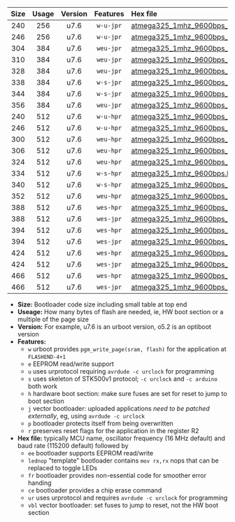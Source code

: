 |Size|Usage|Version|Features|Hex file|
|:-:|:-:|:-:|:-:|:--|
|240|256|u7.6|`w-u-jpr`|[atmega325_1mhz_9600bps_ur_vbl.hex](https://raw.githubusercontent.com/stefanrueger/urboot/main/atmega325_1mhz_9600bps_ur_vbl.hex)|
|246|256|u7.6|`w-u-jpr`|[atmega325_1mhz_9600bps_lednop_ur_vbl.hex](https://raw.githubusercontent.com/stefanrueger/urboot/main/atmega325_1mhz_9600bps_lednop_ur_vbl.hex)|
|304|384|u7.6|`weu-jpr`|[atmega325_1mhz_9600bps_ee_ur_vbl.hex](https://raw.githubusercontent.com/stefanrueger/urboot/main/atmega325_1mhz_9600bps_ee_ur_vbl.hex)|
|310|384|u7.6|`weu-jpr`|[atmega325_1mhz_9600bps_ee_lednop_ur_vbl.hex](https://raw.githubusercontent.com/stefanrueger/urboot/main/atmega325_1mhz_9600bps_ee_lednop_ur_vbl.hex)|
|328|384|u7.6|`weu-jpr`|[atmega325_1mhz_9600bps_ee_lednop_fr_ur_vbl.hex](https://raw.githubusercontent.com/stefanrueger/urboot/main/atmega325_1mhz_9600bps_ee_lednop_fr_ur_vbl.hex)|
|338|384|u7.6|`w-s-jpr`|[atmega325_1mhz_9600bps_vbl.hex](https://raw.githubusercontent.com/stefanrueger/urboot/main/atmega325_1mhz_9600bps_vbl.hex)|
|344|384|u7.6|`w-s-jpr`|[atmega325_1mhz_9600bps_lednop_vbl.hex](https://raw.githubusercontent.com/stefanrueger/urboot/main/atmega325_1mhz_9600bps_lednop_vbl.hex)|
|356|384|u7.6|`weu-jpr`|[atmega325_1mhz_9600bps_ee_lednop_fr_ce_ur_vbl.hex](https://raw.githubusercontent.com/stefanrueger/urboot/main/atmega325_1mhz_9600bps_ee_lednop_fr_ce_ur_vbl.hex)|
|240|512|u7.6|`w-u-hpr`|[atmega325_1mhz_9600bps_ur.hex](https://raw.githubusercontent.com/stefanrueger/urboot/main/atmega325_1mhz_9600bps_ur.hex)|
|246|512|u7.6|`w-u-hpr`|[atmega325_1mhz_9600bps_lednop_ur.hex](https://raw.githubusercontent.com/stefanrueger/urboot/main/atmega325_1mhz_9600bps_lednop_ur.hex)|
|300|512|u7.6|`weu-hpr`|[atmega325_1mhz_9600bps_ee_ur.hex](https://raw.githubusercontent.com/stefanrueger/urboot/main/atmega325_1mhz_9600bps_ee_ur.hex)|
|306|512|u7.6|`weu-hpr`|[atmega325_1mhz_9600bps_ee_lednop_ur.hex](https://raw.githubusercontent.com/stefanrueger/urboot/main/atmega325_1mhz_9600bps_ee_lednop_ur.hex)|
|324|512|u7.6|`weu-hpr`|[atmega325_1mhz_9600bps_ee_lednop_fr_ur.hex](https://raw.githubusercontent.com/stefanrueger/urboot/main/atmega325_1mhz_9600bps_ee_lednop_fr_ur.hex)|
|334|512|u7.6|`w-s-hpr`|[atmega325_1mhz_9600bps.hex](https://raw.githubusercontent.com/stefanrueger/urboot/main/atmega325_1mhz_9600bps.hex)|
|340|512|u7.6|`w-s-hpr`|[atmega325_1mhz_9600bps_lednop.hex](https://raw.githubusercontent.com/stefanrueger/urboot/main/atmega325_1mhz_9600bps_lednop.hex)|
|352|512|u7.6|`weu-hpr`|[atmega325_1mhz_9600bps_ee_lednop_fr_ce_ur.hex](https://raw.githubusercontent.com/stefanrueger/urboot/main/atmega325_1mhz_9600bps_ee_lednop_fr_ce_ur.hex)|
|388|512|u7.6|`wes-hpr`|[atmega325_1mhz_9600bps_ee.hex](https://raw.githubusercontent.com/stefanrueger/urboot/main/atmega325_1mhz_9600bps_ee.hex)|
|388|512|u7.6|`wes-jpr`|[atmega325_1mhz_9600bps_ee_vbl.hex](https://raw.githubusercontent.com/stefanrueger/urboot/main/atmega325_1mhz_9600bps_ee_vbl.hex)|
|394|512|u7.6|`wes-hpr`|[atmega325_1mhz_9600bps_ee_lednop.hex](https://raw.githubusercontent.com/stefanrueger/urboot/main/atmega325_1mhz_9600bps_ee_lednop.hex)|
|394|512|u7.6|`wes-jpr`|[atmega325_1mhz_9600bps_ee_lednop_vbl.hex](https://raw.githubusercontent.com/stefanrueger/urboot/main/atmega325_1mhz_9600bps_ee_lednop_vbl.hex)|
|424|512|u7.6|`wes-hpr`|[atmega325_1mhz_9600bps_ee_lednop_fr.hex](https://raw.githubusercontent.com/stefanrueger/urboot/main/atmega325_1mhz_9600bps_ee_lednop_fr.hex)|
|424|512|u7.6|`wes-jpr`|[atmega325_1mhz_9600bps_ee_lednop_fr_vbl.hex](https://raw.githubusercontent.com/stefanrueger/urboot/main/atmega325_1mhz_9600bps_ee_lednop_fr_vbl.hex)|
|466|512|u7.6|`wes-hpr`|[atmega325_1mhz_9600bps_ee_lednop_fr_ce.hex](https://raw.githubusercontent.com/stefanrueger/urboot/main/atmega325_1mhz_9600bps_ee_lednop_fr_ce.hex)|
|466|512|u7.6|`wes-jpr`|[atmega325_1mhz_9600bps_ee_lednop_fr_ce_vbl.hex](https://raw.githubusercontent.com/stefanrueger/urboot/main/atmega325_1mhz_9600bps_ee_lednop_fr_ce_vbl.hex)|

- **Size:** Bootloader code size including small table at top end
- **Useage:** How many bytes of flash are needed, ie, HW boot section or a multiple of the page size
- **Version:** For example, u7.6 is an urboot version, o5.2 is an optiboot version
- **Features:**
  + `w` urboot provides `pgm_write_page(sram, flash)` for the application at `FLASHEND-4+1`
  + `e` EEPROM read/write support
  + `u` uses urprotocol requiring `avrdude -c urclock` for programming
  + `s` uses skeleton of STK500v1 protocol; `-c urclock` and `-c arduino` both work
  + `h` hardware boot section: make sure fuses are set for reset to jump to boot section
  + `j` vector bootloader: uploaded applications *need to be patched externally*, eg, using `avrdude -c urclock`
  + `p` bootloader protects itself from being overwritten
  + `r` preserves reset flags for the application in the register R2
- **Hex file:** typically MCU name, oscillator frequency (16 MHz default) and baud rate (115200 default) followed by
  + `ee` bootloader supports EEPROM read/write
  + `lednop` "template" bootloader contains `mov rx,rx` nops that can be replaced to toggle LEDs
  + `fr` bootloader provides non-essential code for smoother error handing
  + `ce` bootloader provides a chip erase command
  + `ur` uses urprotocol and requires `avrdude -c urclock` for programming
  + `vbl` vector bootloader: set fuses to jump to reset, not the HW boot section
